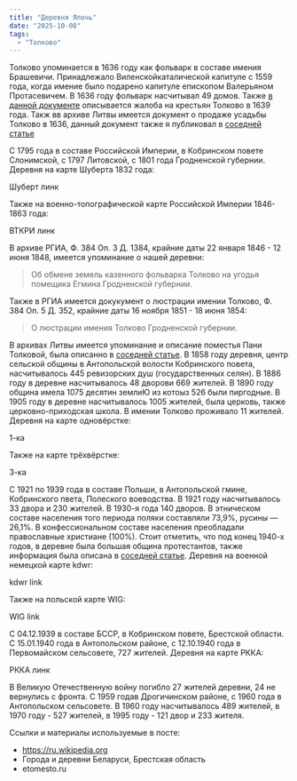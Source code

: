 ```yaml
---
title: "Деревня Ялочь"
date: "2025-10-08"
tags: 
  - "Толково"
---
```


Толково упоминается в 1636 году как фольварк в составе имения Брашевичи. Принадлежало Виленскойкаталической капитуле с 1559 года, когда имение было подарено капитуле епископом Валерьяном Протасевичем. В 1636 году фольварк насчитывал 49 домов. Также [в данной документе](https://drohiczyn-poleski.com/ru/post/tolkowo_zab/) описывается жалоба на крестьян Толково в 1639 года. Такж вв архиве Литвы имеется документ о продаже усадьбы Толково в 1636, данный документ также я публиковал в [соседней статье](https://drohiczyn-poleski.com/ru/post/sell_braszewiczeandtolkovo/)

С 1795 года в составе Российской Империи, в Кобринском повете Слонимской, с 1797 Литовской, с 1801 года Гродненской губернии. Деревня на карте Шуберта 1832 года:

Шуберт линк

Также на военно-топографической карте Российской Империи 1846-1863 года:

ВТКРИ линк

В архиве РГИА, Ф. 384 Оп. 3 Д. 1384, крайние даты 22 января 1846 - 12 июня 1848, имеется упоминание о нашей деревни:

> Об обмене земель казенного фольварка Толково на угодья помещика Егмина Гродненской губернии.

Также в РГИА имеется докукумент о люстрации имении Толково, Ф. 384 Оп. 5 Д. 352, крайние даты 16 ноября 1851 - 18 июня 1854:

> О люстрации имения Толково Гродненской губернии.

В архивах Литвы имеется упоминание и описание поместья Пани Толковой, была описанно в [соседней статье](https://drohiczyn-poleski.com/ru/post/panitolkova/). В 1858 году деревня, центр сельской общины в Антопольской волости Кобринского повета, насчитывалось 445 ревизорских душ (государственных селян). В 1886 году в деревне насчитывалось 48 дворови 669 жителей. В 1890 году община имела 1075 десятин землиЮ из котоыз 526 были пиргодные. В 1905 году в деревне насчитывалось 1005 жителей, была церковь, также церковно-приходская школа. В имении Толково проживало 11 жителей. Деревня на карте одновёрстке:

1-ка

Также на карте трёхвёрстке:

3-ка

С 1921 по 1939 года в составе Польши, в Антопольской гмине, Кобринского пвета, Полеского воеводства. В 1921 году насчитывалось 33 двора и 230 жителей. В 1930-я года 140 дворов. В этническом составе населения того периода поляки составляли 73,9%, русины — 26,1%. В конфессиональном составе населения преобладали православные христиане (100%). Стоит отметить, что под конец 1940-х годов, в деревне была большая община протестантов, также информация была описана в [соседней статье](https://drohiczyn-poleski.com/ru/post/tolkovo_protestant/). Деревня на военной немецкой карте kdwr:

kdwr link

Также на польской карте WIG:

WIG link

С 04.12.1939 в составе БССР, в Кобринском повете, Брестской области. С 15.01.1940 года в Антопольском районе, с 12.10.1940 года в Первомайском сельсовете, 727 жителей. Деревня на карте РККА:

РККА линк

В Великую Отечественную войну погибло 27 жителей деревни, 24 не вернулись с фронта. С 1959 годав Дрогичинском районе, с 1960 года в Антопольском сельсовете. В 1960 году насчитывалось 489 жителей, в 1970 году - 527 жителей, в 1995 году - 121 двор и 233 жителя.

Ссылки и материалы используемые в посте:
- https://ru.wikipedia.org
- Города и деревни Беларуси, Брестская область
- etomesto.ru
